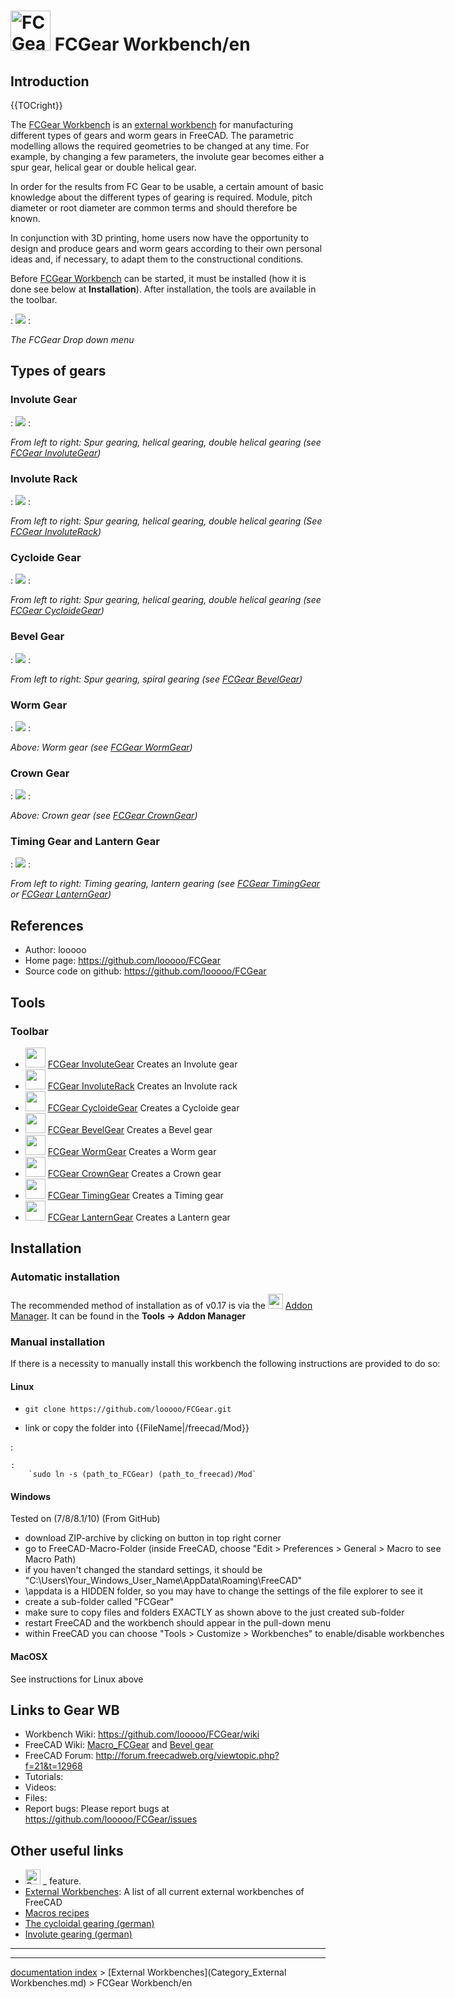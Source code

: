 # <img alt="FCGear External Workbench icon" src=images/FCGear_workbench_icon.svg  style="width:64px;"> FCGear Workbench/en

## Introduction


{{TOCright}}

The [FCGear Workbench](FCGear_Workbench.md) is an [external workbench](external_workbenches.md) for manufacturing different types of gears and worm gears in FreeCAD. The parametric modelling allows the required geometries to be changed at any time. For example, by changing a few parameters, the involute gear becomes either a spur gear, helical gear or double helical gear.

In order for the results from FC Gear to be usable, a certain amount of basic knowledge about the different types of gearing is required. Module, pitch diameter or root diameter are common terms and should therefore be known.

In conjunction with 3D printing, home users now have the opportunity to design and produce gears and worm gears according to their own personal ideas and, if necessary, to adapt them to the constructional conditions.

Before [FCGear Workbench](FCGear_Workbench.md) can be started, it must be installed (how it is done see below at **Installation**). After installation, the tools are available in the toolbar.

:   ![](images/FCGear_Drop-down-menu_example-en.png )
:   
    
*The FCGear Drop down menu*
    

## Types of gears 

### Involute Gear 

:   ![](images/Involute-Gear_example.png )
:   
    
*From left to right: Spur gearing, helical gearing, double helical gearing (see [FCGear InvoluteGear](FCGear_InvoluteGear.md))*
    

### Involute Rack 

:   ![](images/Involute-Rack_example.png )
:   
    
*From left to right: Spur gearing, helical gearing, double helical gearing (See [FCGear InvoluteRack](FCGear_InvoluteRack.md))*
    

### Cycloide Gear 

:   ![](images/Cycloid-Gear_example_1.png )
:   
    
*From left to right: Spur gearing, helical gearing, double helical gearing (see [FCGear CycloideGear](FCGear_CycloideGear.md))*
    

### Bevel Gear 

:   ![](images/Bevel-Gear_example.png )
:   
    
*From left to right: Spur gearing, spiral gearing (see [FCGear BevelGear](FCGear_BevelGear.md))*
    

### Worm Gear 

:   ![](images/Worm-Gear_example.png )
:   
    
*Above: Worm gear (see [FCGear WormGear](FCGear_WormGear.md))*
    

### Crown Gear 

:   ![](images/Crown-Gear_example.png )
:   
    
*Above: Crown gear (see [FCGear CrownGear](FCGear_CrownGear.md))*
    

### Timing Gear and Lantern Gear 

:   ![](images/Timing+Latern-gear_example.png )
:   
    
*From left to right: Timing gearing, lantern gearing (see [FCGear TimingGear](FCGear_TimingGear.md) or [FCGear LanternGear](FCGear_LanternGear.md))*
    

## References

-   Author: looooo
-   Home page: <https://github.com/looooo/FCGear>
-   Source code on github: <https://github.com/looooo/FCGear>

## Tools

### Toolbar

-   <img alt="" src=images/FCGear_InvoluteGear.svg  style="width:32px;"> [FCGear InvoluteGear](FCGear_InvoluteGear.md) Creates an Involute gear
-   <img alt="" src=images/FCGear_InvoluteRack.svg  style="width:32px;"> [FCGear InvoluteRack](FCGear_InvoluteRack.md) Creates an Involute rack
-   <img alt="" src=images/FCGear_CycloideGear.svg  style="width:32px;"> [FCGear CycloideGear](FCGear_CycloideGear.md) Creates a Cycloide gear
-   <img alt="" src=images/FCGear_BevelGear.svg  style="width:32px;"> [FCGear BevelGear](FCGear_BevelGear.md) Creates a Bevel gear
-   <img alt="" src=images/FCGear_WormGear.svg  style="width:32px;"> [FCGear WormGear](FCGear_WormGear.md) Creates a Worm gear
-   <img alt="" src=images/FCGear_CrownGear.svg  style="width:32px;"> [FCGear CrownGear](FCGear_CrownGear.md) Creates a Crown gear
-   <img alt="" src=images/FCGear_TimingGear.svg  style="width:32px;"> [FCGear TimingGear](FCGear_TimingGear.md) Creates a Timing gear
-   <img alt="" src=images/FCGear_LanternGear.svg  style="width:32px;"> [FCGear LanternGear](FCGear_LanternGear.md) Creates a Lantern gear

## Installation

### Automatic installation 

The recommended method of installation as of v0.17 is via the <img alt="" src=images/AddonManager.svg  style="width:24px;"> [Addon Manager](Addon_Manager.md). It can be found in the 
**Tools → Addon Manager**


<div class="mw-collapsible mw-collapsed toccolours" style="width:700px">

### Manual installation 

If there is a necessity to manually install this workbench the following instructions are provided to do so:


<div class="mw-collapsible-content">

#### Linux

-    `git clone https://github.com/looooo/FCGear.git`
    

-   link or copy the folder into {{FileName|/freecad/Mod}}

:   

    :   
        `sudo ln -s (path_to_FCGear) (path_to_freecad)/Mod`
        

#### Windows

Tested on (7/8/8.1/10) (From GitHub)

-   download ZIP-archive by clicking on button in top right corner
-   go to FreeCAD-Macro-Folder (inside FreeCAD, choose \"Edit \> Preferences \> General \> Macro to see Macro Path)
-   if you haven\'t changed the standard settings, it should be \"C:\\Users\\Your\_Windows\_User\_Name\\AppData\\Roaming\\FreeCAD\"
-   \\appdata is a HIDDEN folder, so you may have to change the settings of the file explorer to see it
-   create a sub-folder called \"FCGear\"
-   make sure to copy files and folders EXACTLY as shown above to the just created sub-folder
-   restart FreeCAD and the workbench should appear in the pull-down menu
-   within FreeCAD you can choose \"Tools \> Customize \> Workbenches\" to enable/disable workbenches

#### MacOSX

See instructions for Linux above


</div>


</div>

## Links to Gear WB 

-   Workbench Wiki: <https://github.com/looooo/FCGear/wiki>
-   FreeCAD Wiki: [Macro\_FCGear](http://www.freecadweb.org/wiki/index.php?title=Macro_FCGear) and [Bevel gear](http://forum.freecadweb.org/viewtopic.php?f=3&t=12878)
-   FreeCAD Forum: <http://forum.freecadweb.org/viewtopic.php?f=21&t=12968>
-   Tutorials:
-   Videos:
-   Files:
-   Report bugs: Please report bugs at <https://github.com/looooo/FCGear/issues>

## Other useful links 

-   <img alt="PartDesign\_InvoluteGear" src=images/PartDesign_InvoluteGear.svg  style="width:24px;"> _ feature.
-   [External Workbenches](External_workbenches.md): A list of all current external workbenches of FreeCAD
-   [Macros recipes](Macros_recipes.md)
-   [The cycloidal gearing (german)](https://vivat-geo.de/zykloidenverzahnung.html)
-   [Involute gearing (german)](https://vivat-geo.de/evolventenverzahnung.html)




_ _ _

---
[documentation index](../README.md) > [External Workbenches](Category_External Workbenches.md) > FCGear Workbench/en
